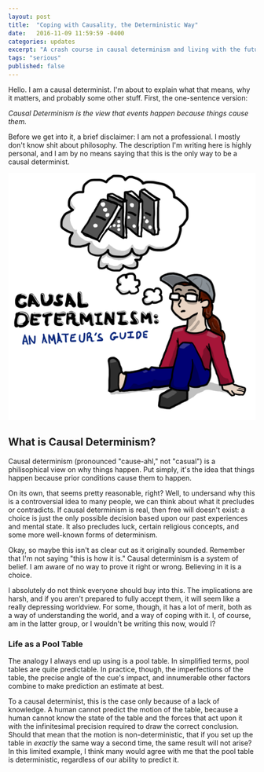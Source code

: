 ```yaml
---
layout: post
title:  "Coping with Causality, the Deterministic Way"
date:   2016-11-09 11:59:59 -0400
categories: updates
excerpt: "A crash course in causal determinism and living with the future."
tags: "serious"
published: false
---
```


Hello.  I am a causal determinist.  I'm about to explain what that means, why it matters, and probably some other stuff.  First, the one-sentence version:

<em>Causal Determinism is the view that events happen because things cause them.</em>

Before we get into it, a brief disclaimer: I am not a professional.  I mostly don't know shit about philosophy.  The description I'm writing here is highly personal, and I am by no means saying that this is the only way to be a causal determinist.

<img class="post" src="/resources/CDtitle.jpg">

<h2>What is Causal Determinism?</h2>

Causal determinism (pronounced "cause-ahl," not "casual") is a philisophical view on why things happen.  Put simply, it's the idea that things happen because prior conditions cause them to happen.

On its own, that seems pretty reasonable, right?  Well, to undersand why this is a controversial idea to many people, we can think about what it precludes or contradicts.  If causal determinism is real, then free will doesn't exist: a choice is just the only possible decision based upon our past experiences and mental state. It also precludes luck, certain religious concepts, and some more well-known forms of determinism.

Okay, so maybe this isn't as clear cut as it originally sounded.  Remember that I'm not saying "this is how it is."  Causal determinism is a system of belief.  I am aware of no way to prove it right or wrong.  Believing in it is a choice.

I absolutely do not think everyone should buy into this.  The implications are harsh, and if you aren't prepared to fully accept them, it will seem like a really depressing worldview.  For some, though, it has a lot of merit, both as a way of understanding the world, and a way of coping with it.  I, of course, am in the latter group, or I wouldn't be writing this now, would I?

<div class="subsection">
<h3>Life as a Pool Table</h3>

<p>The analogy I always end up using is a pool table.  In simplified terms, pool tables are quite predictable.  In practice, though, the imperfections of the table, the precise angle of the cue's impact, and innumerable other factors combine to make prediction an estimate at best.</p>

<p>To a causal determinist, this is the case only because of a lack of knowledge.  A human cannot predict the motion of the table, because a human cannot know the state of the table and the forces that act upon it with the infinitesimal precision required to draw the correct conclusion.  Should that mean that the motion is non-deterministic, that if you set up the table in <em>exactly</em> the same way a second time, the same result will not arise?  In this limited example, I think many would agree with me that the pool table is deterministic, regardless of our ability to predict it.</p>
</div>